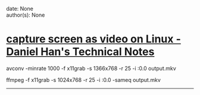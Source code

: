 
date: None  
author(s): None  

# [capture screen as video on Linux - Daniel Han's Technical Notes](https://sites.google.com/site/xiangyangsite/home/technical-tips/linux-unix/common-tips/capture-screen-as-video-on-linux)

avconv -minrate 1000 -f x11grab -s 1366x768 -r 25 -i :0.0 output.mkv

ffmpeg -f x11grab -s 1024x768 -r 25 -i :0.0 -sameq output.mkv  
  
---

